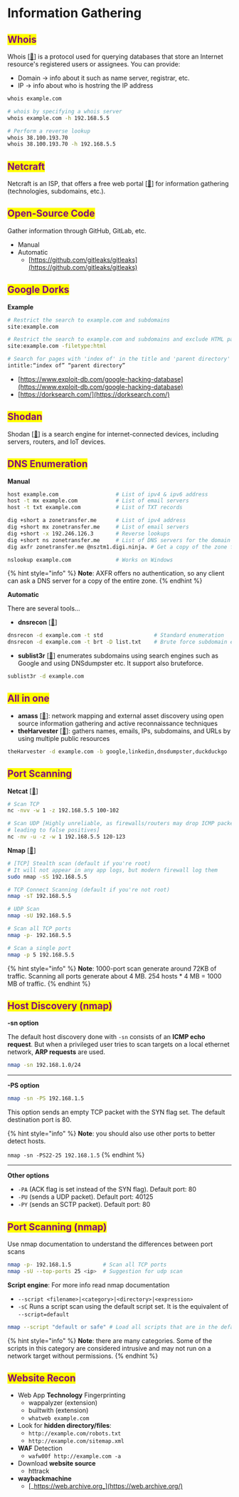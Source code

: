 # Information Gathering

## <mark style="color:purple;">Whois</mark>

Whois \[[🔗](https://datatracker.ietf.org/doc/html/rfc3912)] is a protocol used for querying databases that store an Internet resource's registered users or assignees. You can provide:

* Domain -> info about it such as name server, registrar, etc.
* IP ->  info about who is hostring the IP address

```sh
whois example.com

# whois by specifying a whois server
whois example.com -h 192.168.5.5

# Perform a reverse lookup
whois 38.100.193.70
whois 38.100.193.70 -h 192.168.5.5
```

## <mark style="color:purple;">Netcraft</mark>

Netcraft is an ISP,  that offers a free web portal \[[🔗](https://searchdns.netcraft.com/)] for information gathering (technologies, subdomains, etc.).

## <mark style="color:purple;">Open-Source Code</mark>

Gather information through GitHub, GitLab, etc.&#x20;

* Manual
* Automatic
  * [https://github.com/gitleaks/gitleaks](https://github.com/gitleaks/gitleaks)

## <mark style="color:purple;">Google Dorks</mark>

**Example**

```sh
# Restrict the search to example.com and subdomains
site:example.com

# Restrict the search to example.com and subdomains and exclude HTML pages
site:example.com -filetype:html

# Search for pages with 'index of' in the title and 'parent directory' in the content
intitle:“index of” “parent directory”
```

* [https://www.exploit-db.com/google-hacking-database](https://www.exploit-db.com/google-hacking-database)
* [https://dorksearch.com/](https://dorksearch.com/)

## <mark style="color:purple;">Shodan</mark>

Shodan \[[🔗](https://www.shodan.io/)] is a search engine for internet-connected devices, including servers, routers, and IoT devices.

## <mark style="color:purple;">DNS Enumeration</mark>

**Manual**

```sh
host example.com                  # List of ipv4 & ipv6 address
host -t mx example.com            # List of email servers
host -t txt example.com           # List of TXT records

dig +short a zonetransfer.me      # List of ipv4 address
dig +short mx zonetransfer.me     # List of email servers
dig +short -x 192.246.126.3       # Reverse lookups
dig +short ns zonetransfer.me     # List of DNS servers for the domain
dig axfr zonetransfer.me @nsztm1.digi.ninja. # Get a copy of the zone from the primary server. (zone transfer attack)

nslookup example.com              # Works on Windows
```

{% hint style="info" %}
**Note**: AXFR offers no authentication, so any client can ask a DNS server for a copy of the entire zone.
{% endhint %}

**Automatic**

There are several tools...

* **dnsrecon** \[[🔗](https://github.com/darkoperator/dnsrecon)]

```sh
dnsrecon -d example.com -t std                # Standard enumeration
dnsrecon -d example.com -t brt -D list.txt    # Brute force subdomain enum
```

* **sublist3r** \[[🔗](https://github.com/aboul3la/Sublist3r)] enumerates subdomains using search engines such as Google and using DNSdumpster etc. It support also bruteforce.

```sh
sublist3r -d example.com
```

## <mark style="color:purple;">All in one</mark>

* **amass** \[[🔗](https://github.com/owasp-amass/amass)]: network mapping and external asset discovery using open source information gathering and active reconnaissance techniques
* **theHarvester** \[[🔗](https://github.com/laramies/theHarvester)]: gathers names, emails, IPs, subdomains, and URLs by using multiple public resources

```sh
theHarvester -d example.com -b google,linkedin,dnsdumpster,duckduckgo
```

## <mark style="color:purple;">Port Scanning</mark>

**Netcat** \[[🔗](https://sourceforge.net/p/nc110/git/ci/master/tree/)]

```sh
# Scan TCP
nc -nvv -w 1 -z 192.168.5.5 100-102

# Scan UDP [Highly unreliable, as firewalls/routers may drop ICMP packets ->
# leading to false positives]
nc -nv -u -z -w 1 192.168.5.5 120-123
```

**Nmap** \[[🔗](https://nmap.org/)]

```sh
# [TCP] Stealth scan (default if you're root)
# It will not appear in any app logs, but modern firewall log them
sudo nmap -sS 192.168.5.5

# TCP Connect Scanning (default if you're not root)
nmap -sT 192.168.5.5

# UDP Scan
nmap -sU 192.168.5.5

# Scan all TCP ports
nmap -p- 192.168.5.5

# Scan a single port
nmap -p 5 192.168.5.5
```

{% hint style="info" %}
**Note**: 1000-port scan generate around 72KB of traffic. Scanning all ports generate about 4 MB. 254 hosts \* 4 MB = 1000 MB of traffic.
{% endhint %}

## <mark style="color:purple;">Host Discovery (nmap)</mark>

**-sn option**

The default host discovery done with `-sn` consists of an **ICMP echo request**. But when a privileged user tries to scan targets on a local ethernet network, **ARP requests** are used.

```sh
nmap -sn 192.168.1.0/24
```

***

**-PS option**

```sh
nmap -sn -PS 192.168.1.5
```

This option sends an empty TCP packet with the SYN flag set. The default destination port is 80.

{% hint style="info" %}
**Note**: you should also use other ports to better detect hosts.&#x20;

`nmap -sn -PS22-25 192.168.1.5`
{% endhint %}

***

**Other options**

* `-PA` (ACK flag is set instead of the SYN flag). Default port: 80
* `-PU` (sends a UDP packet). Default port: 40125
* `-PY` (sends an SCTP packet). Default port: 80

## <mark style="color:purple;">Port Scanning (nmap)</mark>

Use nmap documentation to understand the differences between port scans

```sh
nmap -p- 192.168.1.5          # Scan all TCP ports
nmap -sU --top-ports 25 <ip>  # Suggestion for udp scan
```

**Script engine**: For more info read nmap documentation

* `--script <filename>|<category>|<directory>|<expression>`
* `-sC` Runs a script scan using the default script set. It is the equivalent of `--script=default`

```sh
nmap --script "default or safe" # Load all scripts that are in the default, safe, or both categories.
```

{% hint style="info" %}
**Note**: there are many categories. Some of the scripts in this category are considered intrusive and may not run on a network target without permissions.
{% endhint %}

## <mark style="color:purple;">Website Recon</mark>

* Web App **Technology** Fingerprinting
  * wappalyzer (extension)
  * builtwith (extension)
  * `whatweb example.com`
* Look for **hidden directory/files**:
  * `http://example.com/robots.txt`
  * `http://example.com/sitemap.xml`
* **WAF** Detection
  * `wafw00f http://example.com -a`
* Download **website source**
  * httrack
* **waybackmachine**
  * [_https://web.archive.org_](https://web.archive.org/)
